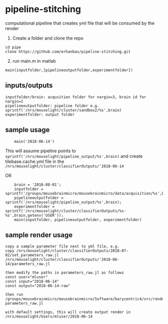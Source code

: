 # pipeline-stitching
computational pipeline that creates yml file that will be consumed by the render

1. Create a folder and clone the repo
```
cd pipe
clone https://github.com/erhanbas/pipeline-stitching.git 
```
2. run main.m in matlab
```
main(inputfolder,[pipelineoutputfolder,experimentfolder])
```
## inputs/outputs
    inputfolder/brain: acqusition folder for nargin=3, brain id for nargin=1
    pipelineoutputfolder: pipeline folder e.g. sprintf('/nrs/mouselight/cluster/sandbox2/%s',brain)
    experimentfolder: output folder

## sample usage
```
    main('2018-06-14')
```
This will assume pipeline points to `sprintf('/nrs/mouselight/pipeline_output/%s',brain)` and create tilebase.cache.yml file in the `/nrs/mouselight/cluster/classifierOutputs/'2018-06-14`

 OR
```
    brain = '2018-08-01';
    inputfolder = sprintf('/groups/mousebrainmicro/mousebrainmicro/data/acquisition/%s',brain);
    pipelineoutputfolder = sprintf('/nrs/mouselight/pipeline_output/%s',brain);
    experimentfolder = sprintf('/nrs/mouselight/cluster/classifierOutputs/%s-%s',brain,getenv('USER'));
    main(inputfolder, pipelineoutputfolder, experimentfolder)
```    
## sample render usage
    copy a sample parameter file next to yml file, e.g. 
    copy /nrs/mouselight/cluster/classifierOutputs/2018-07-02/set_parameters_raw.jl /nrs/mouselight/cluster/classifierOutputs/'2018-06-14/parameters_raw.jl
    
    then modify the paths in parameters_raw.jl as follows
    const user="mluser"
    const input="2018-06-14"
    const output="2018-06-14-raw"
    
    then run
    /groups/mousebrainmicro/mousebrainmicro/Software/barycentric4/src/render/src/render parameters_raw.jl

    with default settings, this will create output render in /nrs/mouselight/Users/mluser/2018-06-14
